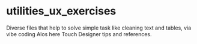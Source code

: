 # utilities_ux_exercises
Diverse files that help to solve simple task like cleaning text and tables, via vibe coding
Alos here Touch Designer tips and references.
